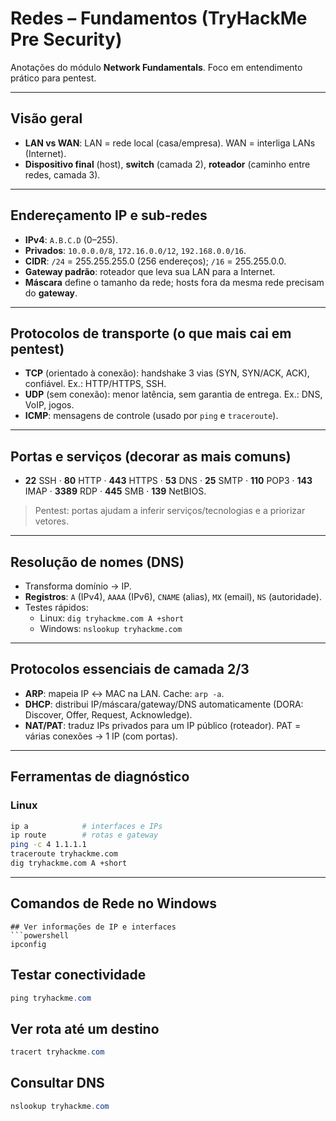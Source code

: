 # Redes – Fundamentos (TryHackMe Pre Security)

Anotações do módulo **Network Fundamentals**. Foco em entendimento prático para pentest.

---

## Visão geral
- **LAN vs WAN**: LAN = rede local (casa/empresa). WAN = interliga LANs (Internet).
- **Dispositivo final** (host), **switch** (camada 2), **roteador** (caminho entre redes, camada 3).

---

## Endereçamento IP e sub-redes
- **IPv4**: `A.B.C.D` (0–255).  
- **Privados**: `10.0.0.0/8`, `172.16.0.0/12`, `192.168.0.0/16`.  
- **CIDR**: `/24` = 255.255.255.0 (256 endereços); `/16` = 255.255.0.0.
- **Gateway padrão**: roteador que leva sua LAN para a Internet.
- **Máscara** define o tamanho da rede; hosts fora da mesma rede precisam do **gateway**.

---

## Protocolos de transporte (o que mais cai em pentest)
- **TCP** (orientado à conexão): handshake 3 vias (SYN, SYN/ACK, ACK), confiável. Ex.: HTTP/HTTPS, SSH.
- **UDP** (sem conexão): menor latência, sem garantia de entrega. Ex.: DNS, VoIP, jogos.
- **ICMP**: mensagens de controle (usado por `ping` e `traceroute`).

---

## Portas e serviços (decorar as mais comuns)
- **22** SSH · **80** HTTP · **443** HTTPS · **53** DNS · **25** SMTP · **110** POP3 · **143** IMAP · **3389** RDP · **445** SMB · **139** NetBIOS.
> Pentest: portas ajudam a inferir serviços/tecnologias e a priorizar vetores.

---

## Resolução de nomes (DNS)
- Transforma domínio → IP.
- **Registros**: `A` (IPv4), `AAAA` (IPv6), `CNAME` (alias), `MX` (email), `NS` (autoridade).
- Testes rápidos:
  - Linux: `dig tryhackme.com A +short`  
  - Windows: `nslookup tryhackme.com`

---

## Protocolos essenciais de camada 2/3
- **ARP**: mapeia IP ↔ MAC na LAN. Cache: `arp -a`.
- **DHCP**: distribui IP/máscara/gateway/DNS automaticamente (DORA: Discover, Offer, Request, Acknowledge).
- **NAT/PAT**: traduz IPs privados para um IP público (roteador). PAT = várias conexões → 1 IP (com portas).

---

## Ferramentas de diagnóstico
### Linux
```bash
ip a            # interfaces e IPs
ip route        # rotas e gateway
ping -c 4 1.1.1.1
traceroute tryhackme.com
dig tryhackme.com A +short
```

---
## Comandos de Rede no Windows
```
## Ver informações de IP e interfaces
```powershell
ipconfig
```

## Testar conectividade
```powershell
ping tryhackme.com
```

## Ver rota até um destino
```powershell
tracert tryhackme.com
```

## Consultar DNS
```powershell
nslookup tryhackme.com
```



